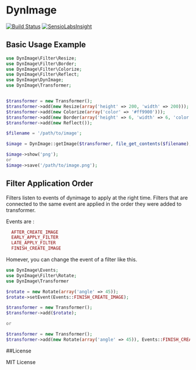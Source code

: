 # DynImage

[![Build Status](https://travis-ci.org/pizzavomito/dynimage.png)](https://travis-ci.org/pizzavomito/dynimage)
[![SensioLabsInsight](https://insight.sensiolabs.com/projects/b79e32da-ab28-4697-b0b6-f3c5b13c07cd/mini.png)](https://insight.sensiolabs.com/projects/b79e32da-ab28-4697-b0b6-f3c5b13c07cd)

## Basic Usage Example

```php
use DynImage\Filter\Resize;
use DynImage\Filter\Border;
use DynImage\Filter\Colorize;
use DynImage\Filter\Reflect;
use DynImage\DynImage;
use DynImage\Transformer;


$transformer = new Transformer();
$transformer->add(new Resize(array('height' => 200, 'width' => 200)));
$transformer->add(new Colorize(array('color' => '#ff9900')));
$transformer->add(new Border(array('height' => 6, 'width' => 6, 'color', '#000')));
$transformer->add(new Reflect());

$filename = '/path/to/image';

$image = DynImage::getImage($transformer, file_get_contents($filename), $filename);

$image->show('png');
or
$image->save('/path/to/image.png');
```
## Filter Application Order

Filters listen to events of dynimage to apply at the right time. 
Filters that are connected to the same event are applied in the order they were added to transformer.

Events are :
```php
  AFTER_CREATE_IMAGE
  EARLY_APPLY_FILTER
  LATE_APPLY_FILTER
  FINISH_CREATE_IMAGE
```

Homever, you can change the event of a filter like this.
```php
use DynImage\Events;
use DynImage\Filter\Rotate;
use DynImage\Transformer

$rotate = new Rotate(array('angle' => 45));
$rotate->setEvent(Events::FINISH_CREATE_IMAGE);

$transformer = new Transformer();
$transformer->add($rotate);

or

$transformer = new Transformer();
$transformer->add(new Rotate(array('angle' => 45)), Events::FINISH_CREATE_IMAGE);

```
##License

MIT License
